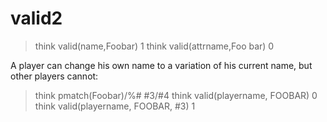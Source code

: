 # valid2

  > think valid(name,Foobar)
  1
  > think valid(attrname,Foo bar)
  0

  A player can change his own name to a variation of his current name, but other players cannot:
  > think pmatch(Foobar)/%#
  #3/#4
  > think valid(playername, FOOBAR)
  0
  > think valid(playername, FOOBAR, #3)
  1


